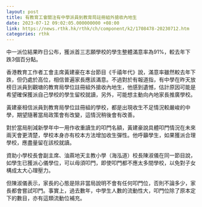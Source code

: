 ```yaml
---
layout: post
title: 有教育工會關注有中學派員到教育局註冊組外搶收內地生
date: 2023-07-12 09:02:05.000000000 +08:00
link: https://news.rthk.hk/rthk/ch/component/k2/1708478-20230712.htm
categories: rthk
---
```


中一派位結果昨日公布，獲派首三志願學校的學生整體滿意率為91%，較去年下跌3個百分點。 

香港教育工作者工會主席黃建豪在本台節目《千禧年代》說，滿意率雖然較去年下跌，但仍處於高位，相信普遍家長應該滿意。不過對於有報道指，有中學在昨天放榜日派員到觀塘的教育局學位註冊組外搶收內地生，他感到遺憾，估計原因可能是希望確保獲派自己學校的學生留校就讀，另外，可能想主動向內地家長推廣學校。

黃建豪相信派員到教育局學位註冊組的學校，都是出現收生不足情況較嚴峻的中學，期望隨著當局政策會有改變，這情況稍後會有改善。

對於當局削減新學年中一用作收重讀生的叩門名額，黃建豪說具體叩門情況在未來兩天會更清楚，學校本身亦有校本方法增加收生彈性。他呼籲學生，如果獲派合理學校，應盡量留在該校就讀。

資助小學校長會副主席、油蔴地天主教小學（海泓道）校長陳淑儀在同一節目說，如學生已獲派心儀學位，可以毋須叩門，即使叩門都不應太多間學校，以免對子女構成太大心理壓力。

但陳淑儀表示，家長的心態是除非當局說明不會有任何叩門位，否則不論多少，家長都會嘗試叩門。事實上，過去數年，中學生人數的流動性大，叩門位除了原本定下的數目，亦有這類流動位補充。
